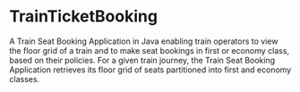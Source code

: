 # TrainTicketBooking
A Train Seat Booking Application in Java enabling train operators to view the floor grid of a train and to make seat bookings in first or economy class, based on their policies. For a given train journey, the Train Seat Booking Application retrieves its floor grid of seats partitioned into first and economy classes.
